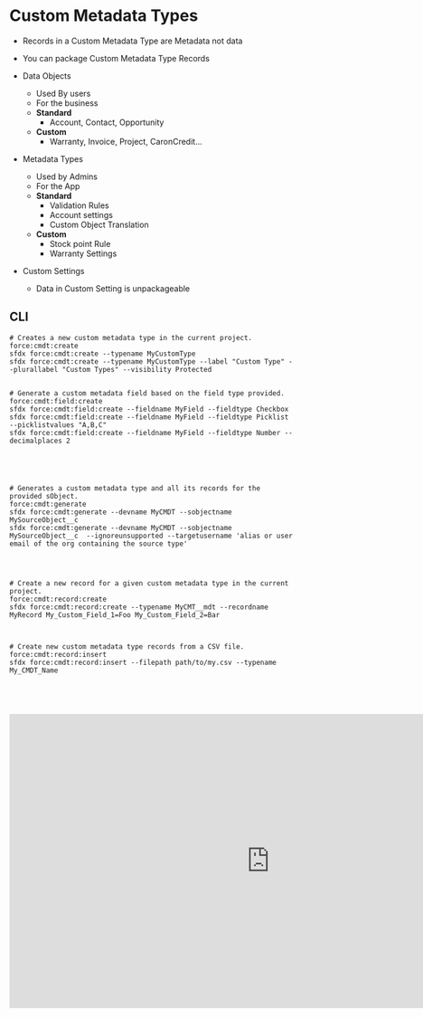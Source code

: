 # Custom Metadata Types


- Records in a Custom Metadata Type are Metadata not data
- You can package Custom Metadata Type Records

- Data Objects
    - Used By users
    - For the business
    - **Standard**
        - Account, Contact, Opportunity
    - **Custom**
        - Warranty, Invoice, Project, CaronCredit...

- Metadata Types
    - Used by Admins
    - For the App
    - **Standard**
        - Validation Rules
        - Account settings
        - Custom Object Translation
   - **Custom**
        - Stock point Rule
        - Warranty Settings

- Custom Settings 
    - Data in Custom Setting is unpackageable


## CLI

```
# Creates a new custom metadata type in the current project.
force:cmdt:create
sfdx force:cmdt:create --typename MyCustomType
sfdx force:cmdt:create --typename MyCustomType --label "Custom Type" --plurallabel "Custom Types" --visibility Protected


# Generate a custom metadata field based on the field type provided.
force:cmdt:field:create
sfdx force:cmdt:field:create --fieldname MyField --fieldtype Checkbox
sfdx force:cmdt:field:create --fieldname MyField --fieldtype Picklist --picklistvalues "A,B,C"
sfdx force:cmdt:field:create --fieldname MyField --fieldtype Number --decimalplaces 2





# Generates a custom metadata type and all its records for the provided sObject.
force:cmdt:generate
sfdx force:cmdt:generate --devname MyCMDT --sobjectname MySourceObject__c
sfdx force:cmdt:generate --devname MyCMDT --sobjectname MySourceObject__c  --ignoreunsupported --targetusername 'alias or user email of the org containing the source type'




# Create a new record for a given custom metadata type in the current project.
force:cmdt:record:create
sfdx force:cmdt:record:create --typename MyCMT__mdt --recordname MyRecord My_Custom_Field_1=Foo My_Custom_Field_2=Bar



# Create new custom metadata type records from a CSV file.
force:cmdt:record:insert
sfdx force:cmdt:record:insert --filepath path/to/my.csv --typename My_CMDT_Name





```

<iframe width="920" height="520" src="https://www.youtube.com/embed/RA8v6KKvXqI" title="YouTube video player" frameborder="0" allow="accelerometer; autoplay; clipboard-write; encrypted-media; gyroscope; picture-in-picture; web-share" allowfullscreen></iframe>